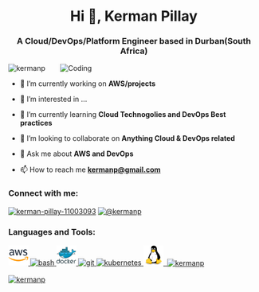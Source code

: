 <h1 align="center">Hi 👋, Kerman Pillay </h1>
<h3 align="center">A Cloud/DevOps/Platform  Engineer based in Durban(South Africa)</h3>
<img align="right"alt="Coding" width="400" src="https://www.codemotion.com/magazine/wp-content/uploads/2020/09/devops-1024x527.png">

<p align="left"> <img src="https://komarev.com/ghpvc/?username=kermanp&label=Profile%20views&color=0e75b6&style=flat" alt="kermanp" /> </p>

- 🔭 I’m currently working on **AWS/projects**
- 👀 I’m interested in ...

- 🌱 I’m currently learning **Cloud Technogolies and DevOps Best practices**

- 👯 I’m looking to collaborate on **Anything Cloud & DevOps related**

- 💬 Ask me about **AWS and DevOps**

- 📫 How to reach me **kermanp@gmail.com**

<h3 align="left">Connect with me:</h3>
<p align="left">
<a href="https://www.linkedin.com/in/kerman-pillay-11003093/" target="blank"><img align="center" src="https://raw.githubusercontent.com/rahuldkjain/github-profile-readme-generator/master/src/images/icons/Social/linked-in-alt.svg" alt="kerman-pillay-11003093" height="30" width="40" /></a>
<a href="https://medium.com/@kermanp" target="blank"><img align="center" src="https://raw.githubusercontent.com/rahuldkjain/github-profile-readme-generator/master/src/images/icons/Social/medium.svg" alt="@kermanp" height="30" width="40" /></a>


<h3 align="left">Languages and Tools:</h3>
<p align="left"> <a href="https://aws.amazon.com" target="_blank" rel="noreferrer"> <img src="https://raw.githubusercontent.com/devicons/devicon/master/icons/amazonwebservices/amazonwebservices-original-wordmark.svg" alt="aws" width="40" height="40"/> </a> <a href="https://www.gnu.org/software/bash/" target="_blank" rel="noreferrer"> <img src="https://www.vectorlogo.zone/logos/gnu_bash/gnu_bash-icon.svg" alt="bash" width="40" height="40"/> </a> <a href="https://www.docker.com/" target="_blank" rel="noreferrer"> <img src="https://raw.githubusercontent.com/devicons/devicon/master/icons/docker/docker-original-wordmark.svg" alt="docker" width="40" height="40"/> </a> <a href="https://git-scm.com/" target="_blank" rel="noreferrer"> <img src="https://www.vectorlogo.zone/logos/git-scm/git-scm-icon.svg" alt="git" width="40" height="40"/> </a> <a href="https://kubernetes.io" target="_blank" rel="noreferrer"> <img src="https://www.vectorlogo.zone/logos/kubernetes/kubernetes-icon.svg" alt="kubernetes" width="40" height="40"/> </a> <a href="https://www.linux.org/" target="_blank" rel="noreferrer"> <img src="https://raw.githubusercontent.com/devicons/devicon/master/icons/linux/linux-original.svg" alt="linux" width="40" height="40"/> </a> <a href="https://www.mysql.com/" target="_blank" rel="noreferrer"> <img 


<p>&nbsp;<img align="center" src="https://github-readme-stats.vercel.app/api?username=kermanp&show_icons=true&locale=en" alt="kermanp" /></p>

<p><img align="center" src="https://github-readme-streak-stats.herokuapp.com/?user=kermanp&" alt="kermanp" /></p>


<!---
kermanp/kermanp is a ✨ special ✨ repository because its `README.md` (this file) appears on your GitHub profile.
You can click the Preview link to take a look at your changes.
--->

